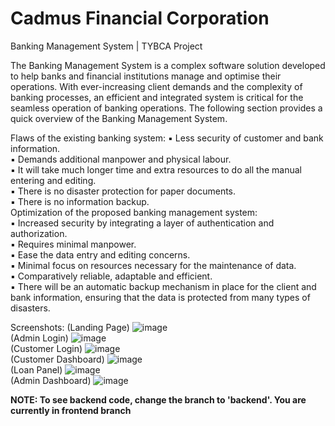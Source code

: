 # Cadmus Financial Corporation
Banking Management System | TYBCA Project

The Banking Management System is a complex software solution developed to help 
banks and financial institutions manage and optimise their operations. With ever-increasing client demands and the complexity of banking processes, an efficient 
and integrated system is critical for the seamless operation of banking operations.
The following section provides a quick overview of the Banking Management 
System.  

Flaws of the existing banking system:
  ▪ Less security of customer and bank information.  
  ▪ Demands additional manpower and physical labour.  
  ▪ It will take much longer time and extra resources to do all the manual 
entering and editing.  
  ▪ There is no disaster protection for paper documents.  
  ▪ There is no information backup.  
Optimization of the proposed banking management system:  
  ▪ Increased security by integrating a layer of authentication and authorization.  
  ▪ Requires minimal manpower.  
  ▪ Ease the data entry and editing concerns.  
  ▪ Minimal focus on resources necessary for the maintenance of data.  
  ▪ Comparatively reliable, adaptable and efficient.  
  ▪ There will be an automatic backup mechanism in place for the client and bank information, ensuring that the data is protected from many types of disasters.  
  
    
      
Screenshots:
(Landing Page)
![image](https://github.com/Sharvil18/Cadmus_Financial_Corporation/assets/101722467/867d8c72-2110-405d-8e96-94c70aceb87e)  
(Admin Login)
![image](https://github.com/Sharvil18/Cadmus_Financial_Corporation/assets/101722467/3ef14616-cf4d-4735-a424-a9b3e0a6096c)  
(Customer Login)
![image](https://github.com/Sharvil18/Cadmus_Financial_Corporation/assets/101722467/635e6ef3-c2ad-468f-a1f4-ccb2a9094f43)  
(Customer Dashboard)
![image](https://github.com/Sharvil18/Cadmus_Financial_Corporation/assets/101722467/8876cae5-8e58-43c1-94da-5aeedc39395f)  
(Loan Panel)
![image](https://github.com/Sharvil18/Cadmus_Financial_Corporation/assets/101722467/f307e75e-3fd0-47f5-a9d4-13bcb48c531c)  
(Admin Dashboard)
![image](https://github.com/Sharvil18/Cadmus_Financial_Corporation/assets/101722467/d846082b-299d-482a-93a0-9f335f7717c9)
  
  
  
<b>NOTE: To see backend code, change the branch to 'backend'. You are currently in frontend branch</b>

 
